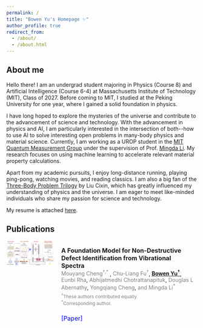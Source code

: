 ```yaml
---
permalink: /
title: "Bowen Yu's Homepage ✨"
author_profile: true
redirect_from: 
  - /about/
  - /about.html
---
```


## About me

Hello there! I am an undergrad student majoring in Physics (Course 8) and Artificial Intelligence (Course 6-4) at Massachusetts Institute of Technology (MIT), Class of 2027. Before coming to MIT, I studied at the Peking University for one year, where I gained a solid foundation in physics.

I have long hoped to explore the mysteries of the universe and contribute to the advancement of science and technology. With the advancement in physics and AI, I am particularly interested in the intersection of both--how to use AI to solve interesting open problems in many-body physics and material science. Currently, I am working as a UROP student in the [MIT Quantum Measurement Group](https://qm.mit.edu) under the supervision of Prof. [Mingda Li](https://web.mit.edu/nse/people/faculty/mli.html). My research focuses on using machine learning to accelerate relevant material property calculations.

Apart from my academic pursuits, I enjoy long-distance running, playing ping-pong, watching movies, and reading classics. I am also a big fan of the [Three-Body Problem Trilogy](https://en.wikipedia.org/wiki/The_Three-Body_Problem_(novel)) by Liu Cixin, which has greatly influenced my understanding of physics and the universe. I am eager to meet like-minded individuals who share my passion for science and technology.

My resume is attached [here](https://bowenyu066.github.io/cv/).

## Publications

<div class="row">
    <div class="column" style="display: inline-block; vertical-align: top; width: 25%;">
        <a href="/images/publications/DefectNet.png"><img src="/images/publications/DefectNet.png"></a>
    </div>
    <div class="column" style="display: inline-block; vertical-align: top; width: 70%; margin-left: 3%">
        <p style="display: inline-block; vertical-align: top; font-size: 16px; margin-bottom: 0;"><b>A Foundation Model for Non-Destructive Defect Identification from Vibrational Spectra</b></p>
        <p style="display: inline-block; vertical-align: top; font-size: 14px; margin-top: 0; margin-bottom: 10px;">
                <span style="color: gray;">Mouyang Cheng<sup>†,*</sup> </span>,
                <span style="color: gray;">Chu-Liang Fu<sup>†</sup></span>,
                <u><b>Bowen Yu<sup>†</sup></b></u>,
                <span style="color: gray;">Eunbi Rha</span>,
                <span style="color: gray;">Abhijatmedhi Chotrattanapituk</span>,
                <span style="color: gray;">Douglas L Abernathy</span>,
                <span style="color: gray;">Yongqiang Cheng</span>,
                <span style="color: gray;">and Mingda Li<sup>*</sup></span>
        </p>
        <p style="display: inline-block; vertical-align: top; font-size: 12px; margin-top: -5px; color: gray;">
            <sup>†</sup>These authors contributed equally.<br>
            <sup>*</sup>Corresponding author.
        </p>
        <br>
        <p style="display: inline-block; vertical-align: top; font-size: 16px; margin-top: 10px;">
             <a href="https://arxiv.org/pdf/2506.00725" style="text-decoration: none; color: blue;">[Paper]</a>
        </p>
    </div>
</div>

<script src="https://giscus.app/client.js"
        data-repo="bowenyu066/bowenyu066.github.io"
        data-repo-id="R_kgDOOSbJ2A"
        data-category="Announcements"
        data-category-id="DIC_kwDOOSbJ2M4CsmZz"
        data-mapping="pathname"
        data-strict="0"
        data-reactions-enabled="1"
        data-emit-metadata="0"
        data-input-position="bottom"
        data-theme="preferred_color_scheme"
        data-lang="en"
        crossorigin="anonymous"
        async>
</script>